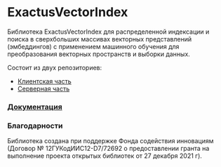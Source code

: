 # ExactusVectorIndex


Библиотека ExactusVectorIndex для распределенной индексации и поиска в сверхбольших массивах векторных представлений (эмбеддингов) с применением машинного обучения для преобразования векторных пространств и выборки данных.  


Состоит из двух репозиториев:
* [Клиентская часть](https://gitlab.com/vecindexer/vecindexerclient)
* [Серверная часть](https://gitlab.com/vecindexer/vecindexercpp)

### [Документация](https://exactusvectorindex.readthedocs.io/)


### Благодарности

Библиотека создана при поддержке Фонда содействия инновациям (Договор № 12ГУКодИИС12-D7/72692 о предоставлении гранта на выполнение проекта открытых библиотек от 27 декабря 2021 г).   
